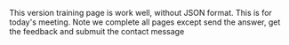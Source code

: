 This version training page is work well, without JSON format. This is for today's meeting.
Note we complete all pages except send the answer, get the feedback and submuit the contact message
